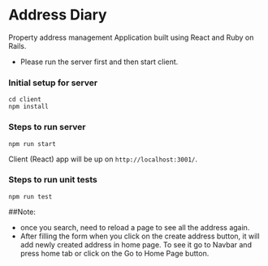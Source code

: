 # Address Diary 
Property address management Application built using React and Ruby on Rails.

* Please run the server first and then start client.

### Initial setup for server
```
cd client
npm install

```
### Steps to run server
```
npm run start

```

Client (React) app will be up on `http://localhost:3001/`.

### Steps to run unit tests
```
npm run test
```

##Note:

* once you search, need to reload a page to see all the address again.
* After filling the form when you click on the create address button, it will add newly created address in home page. To see it go to Navbar and press home tab or click on the Go to Home Page button.